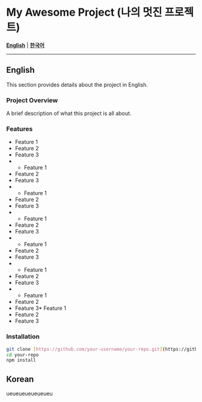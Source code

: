 # My Awesome Project (나의 멋진 프로젝트)

[**English**](#english) | [**한국어**](#korean)

---

## English

This section provides details about the project in English.

### Project Overview
A brief description of what this project is all about.

### Features
* Feature 1
* Feature 2
* Feature 3
* * Feature 1
* Feature 2
* Feature 3
* * Feature 1
* Feature 2
* Feature 3
* * Feature 1
* Feature 2
* Feature 3
* * Feature 1
* Feature 2
* Feature 3
* * Feature 1
* Feature 2
* Feature 3
* * Feature 1
* Feature 2
* Feature 3* Feature 1
* Feature 2
* Feature 3

### Installation
```bash
git clone [https://github.com/your-username/your-repo.git](https://github.com/your-username/your-repo.git)
cd your-repo
npm install
```

## Korean
ueueueueueueueu
